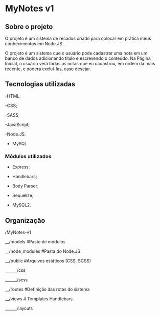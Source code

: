 # MyNotes v1

## Sobre o projeto

O projeto é um sistema de recados criado para colocar em prática meus conhecimentos em Node.JS.

O projeto é um sistema que o usuário pode cadastrar uma nota em um banco de dados adicionando título e escrevendo o conteúdo. Na Página Inicial, o usuário verá todas as notas que eu cadastrou, em ordem da mais recente, e poderá excluí-las, caso desejar.

## Tecnologias utilizadas

-HTML;

-CSS;

-SASS;

-JavaScript;

-Node.JS.

- MySQL

### Módulos utilizados

- Express;

- Handlebars;

- Body Parser;

- Sequelize;

- MySQL2.

## Organização

/MyNotes-v1

__/models   #Paste de módulos

__/node_modules   #Pasta do Node.JS

__/public   #Arquivos estáticos (CSS, SCSS)

______/css    

______/scss

__/routes   #Definição das rotas do sistema

__/views    # Templates Handlebars

______/layouts

